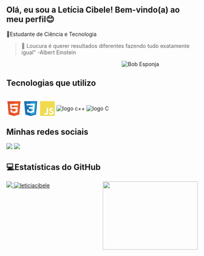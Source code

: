 ## Olá, eu sou a Letícia Cibele! Bem-vindo(a) ao meu perfil😊

📘Estudante de Ciência e Tecnologia
>💭 Loucura é querer resultados diferentes fazendo tudo exatamente igual" -Albert Einstein

<div>
<img align="right" alt="Bob Esponja" width="200" height="200" src="https://media.giphy.com/media/v1.Y2lkPTc5MGI3NjExNjg5MzA3NmEwYTdjOGQ4NzkxNTRjM2FmYzlkMTdjOTJmZDA3NTg5ZCZjdD1n/WoWm8YzFQJg5i/giphy.gif">
</div>

<br />

## Tecnologias que utilizo
<div style="display: inline_block"><br>
<img src="https://raw.githubusercontent.com/devicons/devicon/master/icons/html5/html5-original.svg" align="center" width="40" height="40" alt="logo html">
<img src="https://raw.githubusercontent.com/devicons/devicon/master/icons/css3/css3-original.svg" align="center" width="40" height="40" alt="logo css">
<img src="https://raw.githubusercontent.com/devicons/devicon/master/icons/javascript/javascript-plain.svg" align="center" width="40" height="40" alt="logo JavaScript">
<img src="https://cdn.jsdelivr.net/gh/devicons/devicon/icons/cplusplus/cplusplus-original.svg" align="center" width="40" height="40" alt="logo c++">
<img src="https://cdn.jsdelivr.net/gh/devicons/devicon/icons/c/c-original.svg" align="center" width="40" height="40" alt="logo C"/>
</div>

## Minhas redes sociais

<div>
    <a href="https://www.instagram.com/leh_cibelle/" target="_blank"><img src="https://img.shields.io/badge/-Instagram-%23E4405F?style=for-the-badge&logo=instagram&logoColor=white" target="_blank"></a>
    <a href ="mailto:leticiacibele.cl@gmail.com"><img src="https://img.shields.io/badge/Gmail-D14836?style=for-the-badge&logo=gmail&logoColor=white" target="_blank"></a>
</div>


## 💻Estatísticas do GitHub

<div aling="center">
<a href="https://github.com/lehcibele">
    
<img height="180em" src="https://github-readme-stats.vercel.app/api?username=lehcibele&show_icons=true&theme=gruvbox"/>
<img height="180em" width="250em" align="right" src="https://github-readme-stats.vercel.app/api/top-langs/?username=lehcibele&show_icons=true&theme=gruvbox&layout=compact&langs_count=16"/>
<img height="180em" aling="center" src="https://github-readme-streak-stats.herokuapp.com/?user=lehcibele&show_icons=true&theme=gruvbox" alt="leticiacibele"/>
</div>
